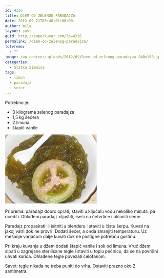 ```yaml
---
id: 4336
title: DžEM OD ZELENOG PARADAJZA
date: 2012-09-21T05:48:01+00:00
author: mila
layout: post
guid: http://superkuvar.com/?p=4336
permalink: /dzem-od-zelenog-paradajza/
totvreme:
  - ""
image: /wp-content/uploads/2012/09/Dzem-od-zelenog-paradajza-940x198.jpg
categories:
  - Slatka zimnica
tags:
  - limun
  - paradajz
  - šećer
---
```

Potrebno je:

  * 3 kilograma zelenog paradajza
  * 1,5 kg šećera
  * 2 limuna
  * štapić vanile

<img class="alignnone size-medium wp-image-4360" title="Dzem od zelenog paradajza" src="/wp-content/uploads/2012/09/Dzem-od-zelenog-paradajza-300x225.jpg" alt="" width="300" height="225" /> 

Priprema: paradajz dobro oprati, staviti u ključalu vodu nekoliko minuta, pa ocediti. Ohlađeni paradajz oljuštiti, iseći na četvrtine i ukloniti seme.

Paradajz propasirati ili isitniti u blenderu i staviti u čistu šerpu. Kuvati na jakoj vatri dok ne provri. Dodati šećer, a onda smanjiti temperaturu. Uz mešanje varjačom dalje kuvati dok ne postigne potrebnu gustinu.

Pri kraju kuvanja u džem dodati štapić vanile i sok od limuna. Vruć džem sipati u zagrejane sterilisane tegle i staviti u toplu pećnicu, da se na površini uhvati korica. Ohlađene tegle povezati celofanom.

Savet: tegle nikada ne treba puniti do vrha. Ostaviti prazno oko 2 santimetra.